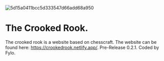 ![5d15a0411bcc5d333547d66add68a950](https://user-images.githubusercontent.com/127014852/226170418-33093beb-5a82-4fed-9884-8128137fd9de.png)

# The Crooked Rook.
The crooked rook is a website based on chesscraft.
The website can be found here: https://crookedrook.netlify.app/. Pre-Release 0.2.1.
Coded by Fylo.
